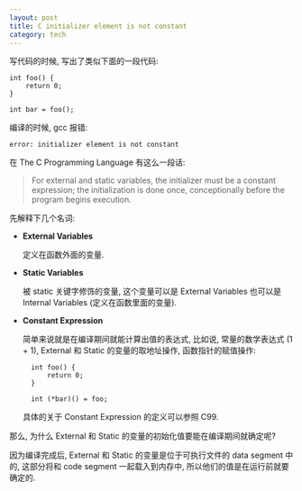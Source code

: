 ```yaml
---
layout: post
title: C initializer element is not constant
category: tech
---
```

写代码的时候, 写出了类似下面的一段代码:

    int foo() {
        return 0;
    }

    int bar = foo();

编译的时候, gcc 报错:

    error: initializer element is not constant

在 The C Programming Language 有这么一段话:

> For external and static variables, the initializer must be a constant expression; the initialization is done once, conceptionally before the program begins execution.

先解释下几个名词:

- **External Variables**

    定义在函数外面的变量.

- **Static Variables**

    被 static 关键字修饰的变量, 这个变量可以是 External Variables 也可以是 Internal Variables (定义在函数里面的变量).

- **Constant Expression**

    简单来说就是在编译期间就能计算出值的表达式, 比如说, 常量的数学表达式 (1 + 1), 
External 和 Static 的变量的取地址操作, 函数指针的赋值操作:

        int foo() {
            return 0;
        }

        int (*bar)() = foo;

    具体的关于 Constant Expression 的定义可以参照 C99.

那么, 为什么 External 和 Static 的变量的初始化值要能在编译期间就确定呢?

因为编译完成后, External 和 Static 的变量是位于可执行文件的 data segment 中的, 
这部分将和 code segment 一起载入到内存中, 所以他们的值是在运行前就要确定的.
